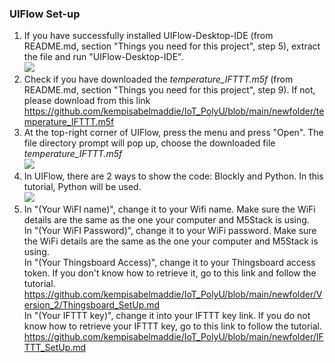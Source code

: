 ### UIFlow Set-up
1) If you have successfully installed UIFlow-Desktop-IDE (from README.md, section "Things you need for this project", step 5), extract the file and run "UIFlow-Desktop-IDE". <br/> <img src="https://user-images.githubusercontent.com/56757186/110102736-1ac20000-7de0-11eb-99e0-083316a503b4.png">
2) Check if you have downloaded the _temperature_IFTTT.m5f_ (from README.md, section "Things you need for this project", step 9). If not, please download from this link <br/> <https://github.com/kempisabelmaddie/IoT_PolyU/blob/main/newfolder/temperature_IFTTT.m5f>
3) At the top-right corner of UIFlow, press the menu and press "Open". The file directory prompt will pop up, choose the downloaded file _temperature_IFTTT.m5f_ <br/> <img src="https://user-images.githubusercontent.com/56757186/110104799-91f89380-7de2-11eb-990a-d274b2ce6568.png">
4) In UIFlow, there are 2 ways to show the code: Blockly and Python. In this tutorial, Python will be used.<br/> <img src='https://user-images.githubusercontent.com/80112384/114703570-0d415380-9d58-11eb-8086-2604dd588f54.png'>
5) In "(Your WiFI name)", change it to your Wifi name. Make sure the WiFi details are the same as the one your computer and M5Stack is using. <br/> In "(Your WiFI Password)", change it to your WiFi password. Make sure the WiFi details are the same as the one your computer and M5Stack is using. <br/>In "(Your Thingsboard Access)", change it to your Thingsboard access token. If you don't know how to retrieve it, go to this link and follow the tutorial. <https://github.com/kempisabelmaddie/IoT_PolyU/blob/main/newfolder/Version_2/Thingsboard_SetUp.md></br> In "(Your IFTTT key)", change it into your IFTTT key link. If you do not know how to retrieve your IFTTT key, go to this link to follow the tutorial.<br/> <https://github.com/kempisabelmaddie/IoT_PolyU/blob/main/newfolder/IFTTT_SetUp.md>
